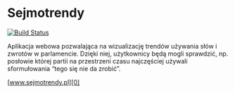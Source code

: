 # Sejmotrendy
[![Build Status](https://travis-ci.org/tgrez/sejm-ngram.png?branch=master)](https://travis-ci.org/tgrez/sejm-ngram)


Aplikacja webowa pozwalająca na wizualizację trendów używania słów i zwrotów w parlamencie. Dzięki niej, użytkownicy będą mogli sprawdzić, np. posłowie której partii na przestrzeni czasu najczęściej używali sformułowania “tego się nie da zrobić”.

[www.sejmotrendy.pl][0]

[0]: http://www.sejmotrendy.pl


